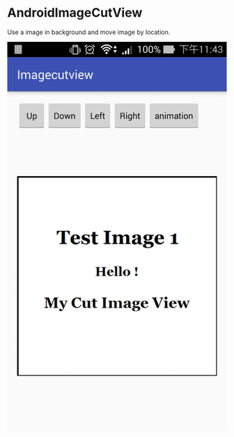 # AndroidImageCutView
Use a image in background and move image by location.

![](https://github.com/rain091667/AndroidImageCutView/raw/master/ScreenDemo/screen.gif)

